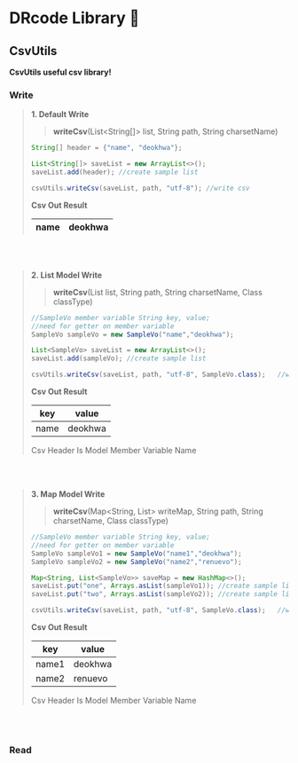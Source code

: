 # DRcode Library :tada:


## CsvUtils  
**CsvUtils useful csv library!**  

### Write  
>**1. Default Write**  
>>**writeCsv**(List<String[]> list, String path, String charsetName) 
> ```java
> String[] header = {"name", "deokhwa"};
> 
> List<String[]> saveList = new ArrayList<>();
> saveList.add(header); //create sample list
> 
> csvUtils.writeCsv(saveList, path, "utf-8"); //write csv
>  ```
>   
> **Csv Out Result**  
>
> |name|deokhwa|  
> |----|----| 

<br/>
<br/>

>**2. List Model Write**
>>**writeCsv**(List<T> list, String path, String charsetName, Class<T> classType)  
>```java
>//SampleVo member variable String key, value; 
>//need for getter on member variable
>SampleVo sampleVo = new SampleVo("name","deokhwa");
>
>List<SampleVo> saveList = new ArrayList<>();
>saveList.add(sampleVo); //create sample list
>
>csvUtils.writeCsv(saveList, path, "utf-8", SampleVo.class);   //write csv
>```
>
> **Csv Out Result**  
>
> |key|value|  
> |----|----|  
> |name|deokhwa|  
>
> Csv Header Is Model Member Variable Name  

<br/>
<br/>

>**3. Map Model Write**
>>**writeCsv**(Map<String, List<T>> writeMap, String path, String charsetName, Class<T> classType)  
>```java
>//SampleVo member variable String key, value; 
>//need for getter on member variable
>SampleVo sampleVo1 = new SampleVo("name1","deokhwa");
>SampleVo sampleVo2 = new SampleVo("name2","renuevo");
>
>Map<String, List<SampleVo>> saveMap = new HashMap<>();
>saveList.put("one", Arrays.asList(sampleVo1)); //create sample list
>saveList.put("two", Arrays.asList(sampleVo2)); //create sample list
>
>csvUtils.writeCsv(saveList, path, "utf-8", SampleVo.class);   //write csv
>```
>
> **Csv Out Result**  
>
> |key|value|  
> |----|----|  
> |name1|deokhwa|  
> |name2|renuevo|  
>
> Csv Header Is Model Member Variable Name  

<br/>
<br/>

### Read
